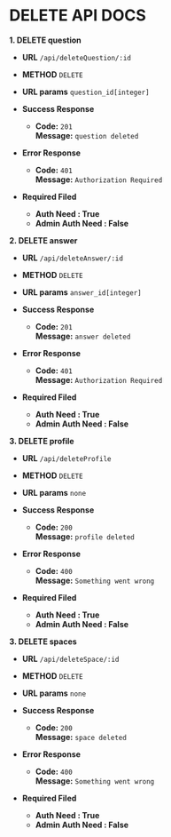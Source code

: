 # DELETE API DOCS
**1. DELETE question**
* **URL**
    `/api/deleteQuestion/:id`

* **METHOD**
    `DELETE`

* **URL params**
    `question_id[integer]`

* **Success Response**<br />
    * **Code:** `201` <br />
      **Message:** `question deleted` <br />

* **Error Response**
    * **Code:** `401` <br />
      **Message:** `Authorization Required` <br />

* **Required Filed**
    * **Auth Need : True**
    * **Admin Auth Need : False**

**2. DELETE answer**
* **URL**
    `/api/deleteAnswer/:id`

* **METHOD**
    `DELETE`

* **URL params**
    `answer_id[integer]`

* **Success Response**<br />
    * **Code:** `201` <br />
      **Message:** `answer deleted` <br />

* **Error Response**
    * **Code:** `401` <br />
      **Message:** `Authorization Required` <br />

* **Required Filed**
    * **Auth Need : True**
    * **Admin Auth Need : False**

**3. DELETE profile**
* **URL**
    `/api/deleteProfile`

* **METHOD**
    `DELETE`

* **URL params**
    `none`

* **Success Response**<br />
    * **Code:** `200` <br />
      **Message:** `profile deleted` <br />

* **Error Response**
    * **Code:** `400` <br />
      **Message:** `Something went wrong` <br />

* **Required Filed**
    * **Auth Need : True**
    * **Admin Auth Need : False**

**3. DELETE spaces**
* **URL**
    `/api/deleteSpace/:id`

* **METHOD**
    `DELETE`

* **URL params**
    `none`

* **Success Response**<br />
    * **Code:** `200` <br />
      **Message:** `space deleted` <br />

* **Error Response**
    * **Code:** `400` <br />
      **Message:** `Something went wrong` <br />

* **Required Filed**
    * **Auth Need : True**
    * **Admin Auth Need : False**

